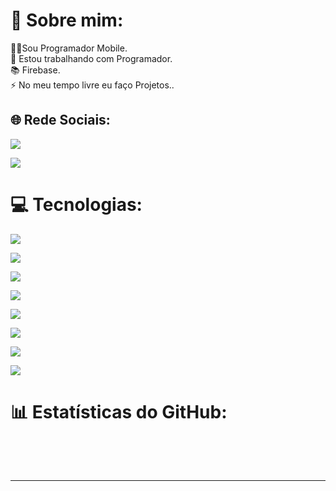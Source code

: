 # 💫 Sobre mim:

👩‍💻Sou Programador Mobile.<br>🔭 Estou trabalhando com Programador.<br>📚 Firebase.<br>⚡ No meu tempo livre eu  faço Projetos..

## 🌐 Rede Sociais:

![](https://img.shields.io/badge/Instagram-%23E4405F.svg?logo=Instagram&logoColor=white)

![](https://img.shields.io/badge/LinkedIn-%230077B5.svg?logo=linkedin&logoColor=white)

[](https://img.shields.io/badge/Email-D14836?logo=gmail&logoColor=white)

# 💻 Tecnologias:

![](https://img.shields.io/badge/c-%2300599C.svg?style=for-the-badge&logo=c&logoColor=white)

![](https://img.shields.io/badge/c++-%2300599C.svg?style=for-the-badge&logo=c%2B%2B&logoColor=white)

![](https://img.shields.io/badge/css3-%231572B6.svg?style=for-the-badge&logo=css3&logoColor=white)

![](https://img.shields.io/badge/javascript-%23323330.svg?style=for-the-badge&logo=javascript&logoColor=%23F7DF1E)

![](https://img.shields.io/badge/html5-%23E34F26.svg?style=for-the-badge&logo=html5&logoColor=white)

![](https://img.shields.io/badge/typescript-%23007ACC.svg?style=for-the-badge&logo=typescript&logoColor=white)

[](https://img.shields.io/badge/python-3670A0?style=for-the-badge&logo=python&logoColor=ffdd54)

![](https://img.shields.io/badge/react-%2320232a.svg?style=for-the-badge&logo=react&logoColor=%2361DAFB)

![](https://img.shields.io/badge/react_native-%2320232a.svg?style=for-the-badge&logo=react&logoColor=%2361DAFB)

# 📊 Estatísticas do GitHub:

[](https://github-readme-stats.vercel.app/api?username=caiosantiagotr&theme=merko&hide_border=false&include_all_commits=false&count_private=false)

<br/>

[](https://nirzak-streak-stats.vercel.app/?user=caiosantiagotr&theme=merko&hide_border=false)

<br/>

[](https://github-readme-stats.vercel.app/api/top-langs/?username=caiosantiagotr&theme=merko&hide_border=false&include_all_commits=false&count_private=false&layout=compact)

---

[](https://visitcount.itsvg.in/api?id=caiosantiagotr&icon=0&color=0)

<!-- Proudly created with GPRM ( [https://gprm.itsvg.in](https://gprm.itsvg.in/) ) -->
